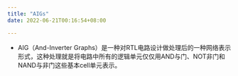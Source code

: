 ```yaml
---
title: "AIGs"
date: 2022-06-21T00:16:54+08:00

---
```


-   AIG（And-Inverter
    Graphs）是一种对RTL电路设计做处理后的一种网络表示形式，这种处理就是将电路中所有的逻辑单元仅仅用AND与门、NOT非门和NAND与非门这些基本cell单元表示。
